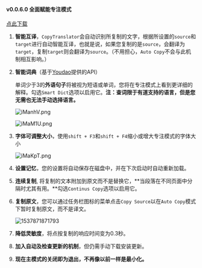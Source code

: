 #### v0.0.6.0  全面赋能专注模式

[点此下载](https://github.com/elliottzheng/CopyTranslator/wiki/Downloads-%E4%B8%8B%E8%BD%BD%E4%B8%8E%E5%AE%89%E8%A3%85)

1. **智能互译**，`CopyTranslator`会自动识别所复制的文字，根据所设置的`source`和`target`进行自动智能互译，也就是说，如果您复制的是`source`，会翻译为`target`，复制`target`则会翻译为`source`。（不用担心，`Auto Copy`不会与此机制相互影响。）

2. **智能词典**（基于[Youdao](https://github.com/93Alliance/Translator)提供的API）

   单词少于3的**外语句子**将被视为短语或单词，您将在专注模式上看到更详细的解释。勾选`Smart Dict`选项以启用它。**注：查词限于有道支持的语言，但是您无需也无法手动选择语言。**

    ![iManhV.png](https://s1.ax1x.com/2018/09/26/iManhV.png)

   ![iMaM1U.png](https://s1.ax1x.com/2018/09/26/iMaM1U.png)

3. **字体可调整大小**，使用`shift + F3`和`shift + F4`缩小或增大专注模式的字体大小

   ![iMaKpT.png](https://s1.ax1x.com/2018/09/26/iMaKpT.png)

4. **设置记忆**，您的设置将自动保存在磁盘中，并在下次启动时自动重新加载。

5. **连续复制**, 将复制的文本附加到原文而不是替换它，**当段落在不同页面中分隔时尤其有用。**勾选`Continus Copy`选项以启用它。


5. **复制原文**，您可以通过任务栏图标的菜单点击`Copy Source`以在`Auto Copy`模式下暂时复制原文，而不是译文。

   ![1537871871793](assets/1537871871793.png)

6. **降低灵敏度**，将点按复制的响应时间变为0.3秒。

7. **加入自动及检查更新的机制**，但仍需手动下载安装更新。

8. **现在主模式的关闭即为退出，不再像以前一样是最小化。**